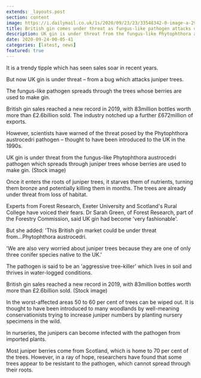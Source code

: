 ```yaml
---
extends: _layouts.post
section: content
image: https://i.dailymail.co.uk/1s/2020/09/23/23/33548342-0-image-a-29_1600901634827.jpg 
title: British gin comes under threat as fungus-like pathogen attacks our juniper trees  
description: UK gin is under threat from the fungus-like Phytophthora austrocedri pathogen which spreads through juniper trees whose berries are used to make gin. 
date: 2020-09-24-00-05-41 
categories: [latest, news] 
featured: true 
--- 
```

It is a trendy tipple which has seen sales soar in recent years.

But now UK gin is under threat – from a bug which attacks juniper trees.

The fungus-like pathogen spreads through the trees whose berries are used to make gin.

British gin sales reached a new record in 2019, with 83million bottles worth more than £2.6billion sold. The industry notched up a further £672million of exports.

However, scientists have warned of the threat posed by the Phytophthora austrocedri pathogen – thought to have been introduced to the UK in the 1990s.

UK gin is under threat from the fungus-like Phytophthora austrocedri pathogen which spreads through juniper trees whose berries are used to make gin. (Stock image)

Once it enters the roots of juniper trees, it starves them of nutrients, turning them bronze and potentially killing them in months. The trees are already under threat from loss of habitat.

Experts from Forest Research, Exeter University and Scotland's Rural College have voiced their fears. Dr Sarah Green, of Forest Research, part of the Forestry Commission, said UK gin had become 'very fashionable'.

But she added: 'This British gin market could be under threat from...Phytophthora austrocedri.

'We are also very worried about juniper trees because they are one of only three conifer species native to the UK.'

The pathogen is said to be an 'aggressive tree-killer' which lives in soil and thrives in water-logged conditions.

British gin sales reached a new record in 2019, with 83million bottles worth more than £2.6billion sold. (Stock image)

In the worst-affected areas 50 to 60 per cent of trees can be wiped out. It is thought to have been introduced to many woodlands by well-meaning conservationists trying to increase juniper numbers by planting nursery specimens in the wild.

In nurseries, the junipers can become infected with the pathogen from imported plants.

Most juniper berries come from Scotland, which is home to 70 per cent of the trees. However, in a ray of hope, researchers have found that some trees appear to be resistant to the pathogen, which cannot spread through their roots.

